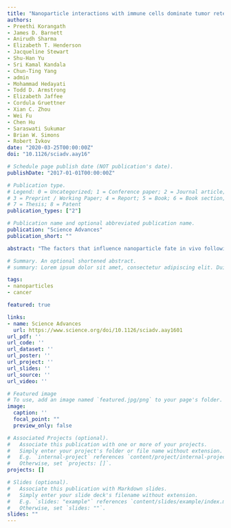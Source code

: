 ```yaml
---
title: "Nanoparticle interactions with immune cells dominate tumor retention and induce T cell–mediated tumor suppression in models of breast cancer"
authors:
- Preethi Korangath
- James D. Barnett
- Anirudh Sharma
- Elizabeth T. Henderson
- Jacqueline Stewart
- Shu-Han Yu
- Sri Kamal Kandala
- Chun-Ting Yang
- admin
- Mohammad Hedayati
- Todd D. Armstrong
- Elizabeth Jaffee
- Cordula Gruettner
- Xian C. Zhou
- Wei Fu
- Chen Hu
- Saraswati Sukumar
- Brian W. Simons
- Robert Ivkov
date: "2020-03-25T00:00:00Z"
doi: "10.1126/sciadv.aay16"

# Schedule page publish date (NOT publication's date).
publishDate: "2017-01-01T00:00:00Z"

# Publication type.
# Legend: 0 = Uncategorized; 1 = Conference paper; 2 = Journal article;
# 3 = Preprint / Working Paper; 4 = Report; 5 = Book; 6 = Book section;
# 7 = Thesis; 8 = Patent
publication_types: ["2"]

# Publication name and optional abbreviated publication name.
publication: "Science Advances"
publication_short: ""

abstract: "The factors that influence nanoparticle fate in vivo following systemic delivery remain an area of intense interest. Of particular interest is whether labeling with a cancer-specific antibody ligand (“active targeting”) is superior to its unlabeled counterpart (“passive targeting”). Using models of breast cancer in three immune variants of mice, we demonstrate that intratumor retention of antibody-labeled nanoparticles was determined by tumor-associated dendritic cells, neutrophils, monocytes, and macrophages and not by antibody-antigen interactions. Systemic exposure to either nanoparticle type induced an immune response leading to CD8+ T cell infiltration and tumor growth delay that was independent of antibody therapeutic activity. These results suggest that antitumor immune responses can be induced by systemic exposure to nanoparticles without requiring a therapeutic payload. We conclude that immune status of the host and microenvironment of solid tumors are critical variables for studies in cancer nanomedicine and that nanoparticle technology may harbor potential for cancer immunotherapy."

# Summary. An optional shortened abstract.
# summary: Lorem ipsum dolor sit amet, consectetur adipiscing elit. Duis posuere tellus ac convallis placerat. Proin tincidunt magna sed ex sollicitudin condimentum.

tags:
- nanoparticles
- cancer

featured: true

links:
- name: Science Advances
  url: https://www.science.org/doi/10.1126/sciadv.aay1601
url_pdf: ''
url_code: ''
url_dataset: ''
url_poster: ''
url_project: ''
url_slides: ''
url_source: ''
url_video: ''

# Featured image
# To use, add an image named `featured.jpg/png` to your page's folder. 
image:
  caption: ''
  focal_point: ""
  preview_only: false

# Associated Projects (optional).
#   Associate this publication with one or more of your projects.
#   Simply enter your project's folder or file name without extension.
#   E.g. `internal-project` references `content/project/internal-project/index.md`.
#   Otherwise, set `projects: []`.
projects: []

# Slides (optional).
#   Associate this publication with Markdown slides.
#   Simply enter your slide deck's filename without extension.
#   E.g. `slides: "example"` references `content/slides/example/index.md`.
#   Otherwise, set `slides: ""`.
slides: ""
---
```


